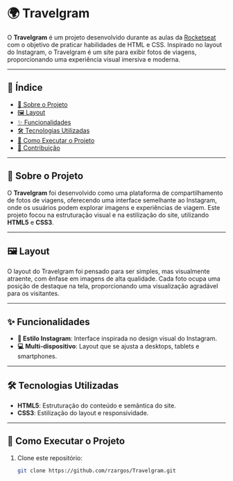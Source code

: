 # 🌍 Travelgram

O **Travelgram** é um projeto desenvolvido durante as aulas da [Rocketseat](https://www.rocketseat.com.br) com o objetivo de praticar habilidades de HTML e CSS. Inspirado no layout do Instagram, o Travelgram é um site para exibir fotos de viagens, proporcionando uma experiência visual imersiva e moderna.

---

## 📑 Índice

- [📌 Sobre o Projeto](#-sobre-o-projeto)
- [🖼️ Layout](#️-layout)
- [✨ Funcionalidades](#-funcionalidades)
- [🛠️ Tecnologias Utilizadas](#️-tecnologias-utilizadas)
- [🚀 Como Executar o Projeto](#-como-executar-o-projeto)
- [🤝 Contribuição](#-contribuição)

---

## 📌 Sobre o Projeto

O **Travelgram** foi desenvolvido como uma plataforma de compartilhamento de fotos de viagens, oferecendo uma interface semelhante ao Instagram, onde os usuários podem explorar imagens e experiências de viagem. Este projeto focou na estruturação visual e na estilização do site, utilizando **HTML5** e **CSS3**.

---

## 🖼️ Layout

O layout do Travelgram foi pensado para ser simples, mas visualmente atraente, com ênfase em imagens de alta qualidade. Cada foto ocupa uma posição de destaque na tela, proporcionando uma visualização agradável para os visitantes.

---

## ✨ Funcionalidades

- **🎨 Estilo Instagram**: Interface inspirada no design visual do Instagram.
- **💻 Multi-dispositivo**: Layout que se ajusta a desktops, tablets e smartphones.

---

## 🛠️ Tecnologias Utilizadas

- **HTML5**: Estruturação do conteúdo e semântica do site.
- **CSS3**: Estilização do layout e responsividade.

---

## 🚀 Como Executar o Projeto

1. Clone este repositório:
   ```bash
   git clone https://github.com/rzargos/Travelgram.git

